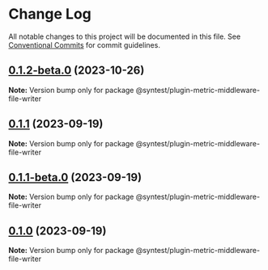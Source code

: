 # Change Log

All notable changes to this project will be documented in this file.
See [Conventional Commits](https://conventionalcommits.org) for commit guidelines.

## [0.1.2-beta.0](https://github.com/syntest-framework/syntest-framework/compare/@syntest/plugin-metric-middleware-file-writer@0.1.1...@syntest/plugin-metric-middleware-file-writer@0.1.2-beta.0) (2023-10-26)

**Note:** Version bump only for package @syntest/plugin-metric-middleware-file-writer

## [0.1.1](https://github.com/syntest-framework/syntest-framework/compare/@syntest/plugin-metric-middleware-file-writer@0.1.1-beta.0...@syntest/plugin-metric-middleware-file-writer@0.1.1) (2023-09-19)

**Note:** Version bump only for package @syntest/plugin-metric-middleware-file-writer

## [0.1.1-beta.0](https://github.com/syntest-framework/syntest-framework/compare/@syntest/plugin-metric-middleware-file-writer@0.1.0-beta.15...@syntest/plugin-metric-middleware-file-writer@0.1.1-beta.0) (2023-09-19)

**Note:** Version bump only for package @syntest/plugin-metric-middleware-file-writer

## [0.1.0](https://github.com/syntest-framework/syntest-framework/compare/@syntest/plugin-metric-middleware-file-writer@0.1.0-beta.15...@syntest/plugin-metric-middleware-file-writer@0.1.0) (2023-09-19)

**Note:** Version bump only for package @syntest/plugin-metric-middleware-file-writer
